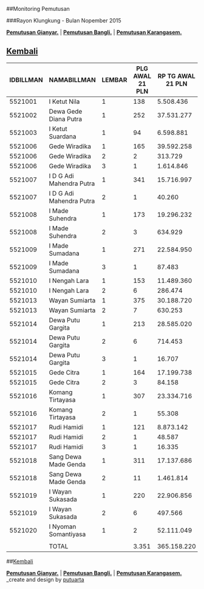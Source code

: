 ##Monitoring Pemutusan 

###Rayon Klungkung - Bulan Nopember 2015

**[Pemutusan Gianyar.](https://github.com/areabatur/3mm.3atur/blob/master/gianyar112015.markdown )** | 
**[Pemutusan Bangli.](https://github.com/areabatur/3mm.3atur/blob/master/gianyar112015.markdown )** | 
**[Pemutusan Karangasem.](https://github.com/areabatur/3mm.3atur/blob/master/gianyar112015.markdown )**

## [Kembali](http://areabatur.github.io/3mm.3atur/)

| IDBILLMAN |       NAMABILLMAN        | LEMBAR |  PLG AWAL 21 PLN  |  RP TG AWAL 21 PLN  |  RP BK AWAL 21 PLN  |  TARGET AKHIR PLN  |  % PENCAPAIAN  |  SISA RP TG 24 06:20  |  SISA RP BK 24 06:20  |  SISA PLG 24 06:20  |  BELUM  |  DATANGI  |  SEGEL  |
|-----------|--------------------------|--------|-------------------|---------------------|---------------------|--------------------|----------------|-----------------------|-----------------------|---------------------|---------|-----------|---------|
|   5521001 | I Ketut Nila             |      1 |  138              |  5.508.436          |  423.000            |  408.025,48        | -10,71%        |  4.217.966            |  373.000              |  122                |  122    |           |         |
|   5521002 | Dewa Gede Diana Putra    |      1 |  252              |  37.531.277         |  1.591.343          |  2.780.048,13      | -9,75%         |  31.306.427           |  1.326.343            |  214                |  214    |           |         |
|   5521003 | I Ketut Suardana         |      1 |  94               |  6.598.881          |  296.000            |  488.797,83        | -13,15%        |  4.205.492            |  205.000              |  66                 |  66     |           |         |
|   5521006 | Gede Wiradika            |      1 |  165              |  39.592.258         |  1.645.573          |  2.932.710,84      | -10,50%        |  30.870.345           |  1.118.573            |  119                |  119    |           |         |
|   5521006 | Gede Wiradika            |      2 |  2                |  313.729            |  24.000             |  23.238,80         | -8,00%         |  313.729              |  24.000               |  2                  |  2      |           |         |
|   5521006 | Gede Wiradika            |      3 |  1                |  1.614.846          |  450.000            |  119.616,22        | -8,00%         |  1.614.846            |  450.000              |  1                  |  1      |           |         |
|   5521007 | I D G Adi Mahendra Putra |      1 |  341              |  15.716.997         |  1.045.000          |  1.164.202,54      | -13,26%        |  9.943.175            |  581.000              |  189                |  189    |           |         |
|   5521007 | I D G Adi Mahendra Putra |      2 |  1                |  40.260             |  9.000              |  2.982,17          | -8,00%         |  40.260               |  9.000                |  1                  |  1      |           |         |
|   5521008 | I Made Suhendra          |      1 |  173              |  19.296.232         |  677.000            |  1.429.326,63      | -15,14%        |  10.868.759           |  463.000              |  113                |  113    |           |         |
|   5521008 | I Made Suhendra          |      2 |  3                |  634.929            |  39.000             |  47.030,99         | -8,00%         |  634.929              |  39.000               |  3                  |  3      |           |         |
|   5521009 | I Made Sumadana          |      1 |  271              |  22.584.950         |  889.000            |  1.672.931,30      | -11,59%        |  16.105.170           |  656.000              |  202                |  202    |           |         |
|   5521009 | I Made Sumadana          |      3 |  1                |  87.483             |  18.000             |  6.480,11          | -8,00%         |  87.483               |  18.000               |  1                  |  1      |           |         |
|   5521010 | I Nengah Lara            |      1 |  153              |  11.489.360         |  596.000            |  851.049,48        | -14,65%        |  6.659.919            |  319.000              |  82                 |  82     |           |         |
|   5521010 | I Nengah Lara            |      2 |  6                |  286.474            |  60.000             |  21.219,94         | -8,00%         |  286.474              |  60.000               |  6                  |  6      |           |         |
|   5521013 | Wayan Sumiarta           |      1 |  375              |  30.188.720         |  1.327.000          |  2.236.164,11      | -11,44%        |  21.789.147           |  961.000              |  268                |  268    |           |         |
|   5521013 | Wayan Sumiarta           |      2 |  7                |  630.253            |  63.000             |  46.684,63         | -9,24%         |  551.778              |  54.000               |  6                  |  6      |           |         |
|   5521014 | Dewa Putu Gargita        |      1 |  213              |  28.585.020         |  895.000            |  2.117.373,50      | -11,96%        |  19.814.732           |  576.000              |  141                |  141    |           |         |
|   5521014 | Dewa Putu Gargita        |      2 |  6                |  714.453            |  60.000             |  52.921,56         | -8,00%         |  714.453              |  60.000               |  6                  |  6      |           |         |
|   5521014 | Dewa Putu Gargita        |      3 |  1                |  16.707             |  18.000             |  1.237,53          | -8,00%         |  16.707               |  18.000               |  1                  |  1      |           |         |
|   5521015 | Gede Citra               |      1 |  164              |  17.199.738         |  839.251            |  1.274.033,37      | -13,04%        |  11.042.387           |  438.251              |  106                |  106    |           |         |
|   5521015 | Gede Citra               |      2 |  3                |  84.158             |  27.000             |  6.233,82          | -133,88%       |  10.890               |  9.000                |  1                  |  1      |           |         |
|   5521016 | Komang Tirtayasa         |      1 |  307              |  23.334.716         |  1.041.000          |  1.728.468,59      | -11,14%        |  17.249.650           |  760.000              |  220                |  220    |           |         |
|   5521016 | Komang Tirtayasa         |      2 |  1                |  55.308             |  9.000              |  4.096,82          | -8,00%         |  55.308               |  9.000                |  1                  |  1      |           |         |
|   5521017 | Rudi Hamidi              |      1 |  121              |  8.873.142          |  384.000            |  657.258,79        | -14,71%        |  5.125.975            |  207.000              |  64                 |  64     |           |         |
|   5521017 | Rudi Hamidi              |      2 |  1                |  48.587             |  9.000              |  3.598,98          | -28,26%        |  16.335               |  18.000               |  1                  |  1      |           |         |
|   5521017 | Rudi Hamidi              |      3 |  1                |  16.335             |  18.000             |  1.209,98          | 100,00%        |                       |                       |                     |         |           |         |
|   5521018 | Sang Dewa Made Genda     |      1 |  311              |  17.137.686         |  985.000            |  1.269.437,01      | -11,54%        |  12.268.668           |  681.000              |  216                |  216    |           |         |
|   5521018 | Sang Dewa Made Genda     |      2 |  11               |  1.461.814          |  126.000            |  108.280,71        | -12,53%        |  972.232              |  102.000              |  9                  |  9      |           |         |
|   5521019 | I Wayan Sukasada         |      1 |  220              |  22.906.856         |  742.000            |  1.696.775,79      | -11,18%        |  16.878.519           |  539.000              |  157                |  157    |           |         |
|   5521019 | I Wayan Sukasada         |      2 |  6                |  497.566            |  54.000             |  36.856,12         | -8,00%         |  497.566              |  54.000               |  6                  |  6      |           |         |
|   5521020 | I Nyoman Somantiyasa     |      1 |  2                |  52.111.049         |  1.537.296          |  3.860.013,19      | -8,00%         |  52.111.049           |  1.537.296            |  2                  |  2      |           |         |
|           |                          |        |                   |                     |                     |                    |                |                       |                       |                     |         |           |         |
|           | TOTAL                    |        |  3.351            |  365.158.220        |  15.897.463         |  27.048.305,00     | -10,85%        |  276.270.370          |  11.665.463           |  2.326              |  2.326  |  -        |  -      |


##[Kembali](http://areabatur.github.io/3mm.3atur/)

**[Pemutusan Gianyar.](https://github.com/areabatur/3mm.3atur/blob/master/gianyar112015.markdown )** | 
**[Pemutusan Bangli.](https://github.com/areabatur/3mm.3atur/blob/master/bangli112015.markdown )** | 
**[Pemutusan Karangasem.](https://github.com/areabatur/3mm.3atur/blob/master/karangasem112015.markdown )**
_create and design by [putuarta](mailto:putuarta@gmail.com)
